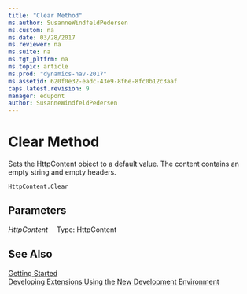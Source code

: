 ```yaml
---
title: "Clear Method"
ms.author: SusanneWindfeldPedersen
ms.custom: na
ms.date: 03/28/2017
ms.reviewer: na
ms.suite: na
ms.tgt_pltfrm: na
ms.topic: article
ms.prod: "dynamics-nav-2017"
ms.assetid: 620f0e32-eadc-43e9-8f6e-8fc0b12c3aaf
caps.latest.revision: 9
manager: edupont
author: SusanneWindfeldPedersen
---
```


# Clear Method
Sets the HttpContent object to a default value. The content contains an empty string and empty headers.

```
HttpContent.Clear
```

## Parameters
*HttpContent*
&emsp;Type: HttpContent

## See Also
[Getting Started](newdev-get-started.md)  
[Developing Extensions Using the New Development Environment](newdev-dev-overview.md)